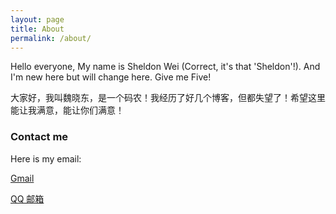 ```yaml
---
layout: page
title: About
permalink: /about/
---
```


Hello everyone, My name is Sheldon Wei (Correct, it's that 'Sheldon'!). And I'm new here but will change here. Give me Five!

大家好，我叫魏晓东，是一个码农！我经历了好几个博客，但都失望了！希望这里能让我满意，能让你们满意！


### Contact me

Here is my email:

[Gmail](sheldon.sh.hb@gmail.com)

[QQ 邮箱](mailto:358537858@qq.com)
